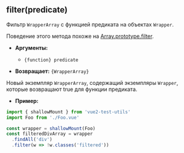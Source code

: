 ## filter(predicate)

Фильтр `WrapperArray` с функцией предиката на объектах `Wrapper`.

Поведение этого метода похоже на [Array.prototype.filter](https://developer.mozilla.org/ru/docs/Web/JavaScript/Reference/Global_Objects/Array/filter).

- **Аргументы:**

  - `{function} predicate`

- **Возвращает:** `{WrapperArray}`

Новый экземпляр `WrapperArray`, содержащий экземпляры `Wrapper`, которые возвращают true для функции предиката.

- **Пример:**

```js
import { shallowMount } from 'vue2-test-utils'
import Foo from './Foo.vue'

const wrapper = shallowMount(Foo)
const filteredDivArray = wrapper
  .findAll('div')
  .filter(w => !w.classes('filtered'))
```
